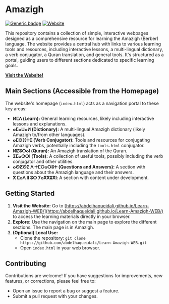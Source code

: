 # Amazigh

[![Generic badge](https://img.shields.io/badge/Language-Amazigh-blue.svg)](https://en.wikipedia.org/wiki/Berber_languages) [![Website](https://img.shields.io/website?url=https%3A%2F%2Fabdelhaqueidali.github.io%2FLearn-Amazigh-WEB%2F&up_message=Online&down_message=Offline&label=Website)](https://abdelhaqueidali.github.io/Learn-Amazigh-WEB/)

This repository contains a collection of simple, interactive webpages designed as a comprehensive resource for learning the Amazigh (Berber) language.  The website provides a central hub with links to various learning tools and resources, including interactive lessons, a multi-lingual dictionary, a verb conjugator, a Quran translation, and general tools.  It's structured as a portal, guiding users to different sections dedicated to specific learning goals.

**[Visit the Website!](https://abdelhaqueidali.github.io/Learn-Amazigh-WEB/)**

## Main Sections (Accessible from the Homepage)

The website's homepage (`index.html`) acts as a navigation portal to these key areas:

*   **ⵍⵎⴷ (Learn):**  General learning resources, likely including interactive lessons and explanations.
*   **ⴰⵎⴰⵡⴰⵍ (Dictionary):** A multi-lingual Amazigh dictionary (likely Amazigh to/from other languages).
*   **ⴰⵎⵙⴼⵜⵉ (Verb Conjugator):** Tools and resources for conjugating Amazigh verbs, potentially including the `tools.html` conjugator.
* **ⵍⵇⵓⵔⴰⵏ (Quran):** An Amazigh translation of the Quran.
*   **ⵉⵎⴰⵙⵙⵏ (Tools):**  A collection of useful tools, possibly including the verb conjugator and other utilities.
*   **ⴰⵙⵇⵙⵉ ⴷ ⵜⵎⵔⴰⵔⵓⵜ (Questions and Answers):** A section with questions about the Amazigh language and their answers.
* **ⴳ ⵎⴰⴷ ⵏⵏ ⵓⵔ ⵢⴰⴳⴳⵓⴳⵏ**: A section with content under development.

## Getting Started

1.  **Visit the Website:** Go to [https://abdelhaqueidali.github.io/Learn-Amazigh-WEB/](https://abdelhaqueidali.github.io/Learn-Amazigh-WEB/) to access the learning materials directly in your browser.
2.  **Explore:** Use the navigation on the main page to explore the different sections. The main page is in Amazigh.
3.  **(Optional) Local Use:**
    *   Clone the repository: `git clone https://github.com/abdelhaqueidali/Learn-Amazigh-WEB.git`
    *   Open `index.html` in your web browser.

## Contributing

Contributions are welcome! If you have suggestions for improvements, new features, or corrections, please feel free to:

*   Open an issue to report a bug or suggest a feature.
*   Submit a pull request with your changes.
